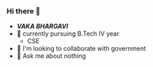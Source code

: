 ### Hi there 👋

<!--
**BhargaviRamanaVaka/BhargaviRamanaVaka** is a ✨ _special_ ✨ repository because its `README.md` (this file) appears on your GitHub profile.

Here are some ideas to get you started:

- 🔭 currently studing B.Tech IV year
- :book: VRSEC
- 👯 I’m looking to collaborate with government 
- 🤔 I’m looking for help with ...
- 💬 Ask me about ...
- 📫 How to reach me: Vijayawada AndhraPradesh
- 😄 Pronouns: ...
- ⚡ Fun fact: ...
-->

- ***VAKA BHARGAVI***
- :book: currently pursuing B.Tech IV year
  - CSE
- :thinking: I'm looking to collaborate with government
- :speech_balloon: Ask me about nothing

